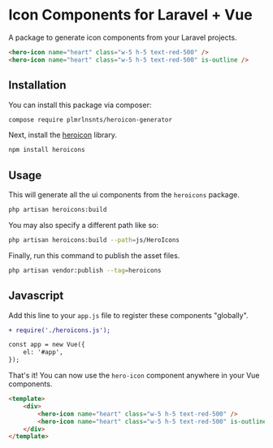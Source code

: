# Icon Components for Laravel + Vue

A package to generate icon components from your Laravel projects.

```html
<hero-icon name="heart" class="w-5 h-5 text-red-500" />
<hero-icon name="heart" class="w-5 h-5 text-red-500" is-outline />
```

## Installation

You can install this package via composer:

```bash
compose require plmrlnsnts/heroicon-generator
```

Next, install the [heroicon](https://github.com/refactoringui/heroicons) library.

```bash
npm install heroicons
```

## Usage

This will generate all the ui components from the `heroicons` package.

```bash
php artisan heroicons:build
```

You may also specify a different path like so:

```bash
php artisan heroicons:build --path=js/HeroIcons
```

Finally, run this command to publish the asset files.

```bash
php artisan vendor:publish --tag=heroicons
```

## Javascript

Add this line to your `app.js` file to register these components "globally".

```diff
+ require('./heroicons.js');

const app = new Vue({
    el: '#app',
});
```

That's it! You can now use the `hero-icon` component anywhere in your Vue components.

```html
<template>
    <div>
        <hero-icon name="heart" class="w-5 h-5 text-red-500" />
        <hero-icon name="heart" class="w-5 h-5 text-red-500" is-outline />
    </div>
</template>
```
